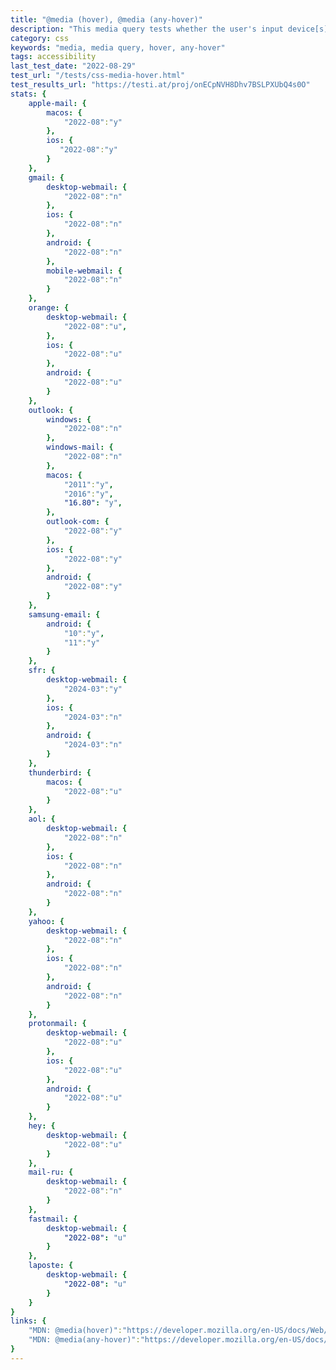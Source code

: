 ```yaml
---
title: "@media (hover), @media (any-hover)"
description: "This media query tests whether the user's input device[s] (i.e mouse, trackpad etc.) can hover over elements"
category: css
keywords: "media, media query, hover, any-hover"
tags: accessibility
last_test_date: "2022-08-29"
test_url: "/tests/css-media-hover.html"
test_results_url: "https://testi.at/proj/onECpNVH8Dhv7BSLPXUbQ4s0O"
stats: {
    apple-mail: {
        macos: {
            "2022-08":"y"
        },
        ios: {
           "2022-08":"y"
        }
    },
    gmail: {
        desktop-webmail: {
            "2022-08":"n"
        },
        ios: {
            "2022-08":"n"
        },
        android: {
            "2022-08":"n"
        },
        mobile-webmail: {
            "2022-08":"n"
        }
    },
    orange: {
        desktop-webmail: {
            "2022-08":"u",
        },
        ios: {
            "2022-08":"u"
        },
        android: {
            "2022-08":"u"
        }
    },
    outlook: {
        windows: {
            "2022-08":"n"
        },
        windows-mail: {
            "2022-08":"n"
        },
        macos: {
            "2011":"y",
            "2016":"y",
            "16.80": "y",
        },
        outlook-com: {
            "2022-08":"y"
        },
        ios: {
            "2022-08":"y"
        },
        android: {
            "2022-08":"y"
        }
    },
    samsung-email: {
        android: {
            "10":"y",
            "11":"y"
        }
    },
    sfr: {
        desktop-webmail: {
            "2024-03":"y"
        },
        ios: {
            "2024-03":"n"
        },
        android: {
            "2024-03":"n"
        }
    },
    thunderbird: {
        macos: {
            "2022-08":"u"
        }
    },
    aol: {
        desktop-webmail: {
            "2022-08":"n"
        },
        ios: {
            "2022-08":"n"
        },
        android: {
            "2022-08":"n"
        }
    },
    yahoo: {
        desktop-webmail: {
            "2022-08":"n"
        },
        ios: {
            "2022-08":"n"
        },
        android: {
            "2022-08":"n"
        }
    },
    protonmail: {
        desktop-webmail: {
            "2022-08":"u"
        },
        ios: {
            "2022-08":"u"
        },
        android: {
            "2022-08":"u"
        }
    },
    hey: {
        desktop-webmail: {
            "2022-08":"u"
        }
    },
    mail-ru: {
        desktop-webmail: {
            "2022-08":"n"
        }
    },
    fastmail: {
        desktop-webmail: {
            "2022-08": "u"
        }
    },
    laposte: {
        desktop-webmail: {
            "2022-08": "u"
        }
    }
}
links: {
    "MDN: @media(hover)":"https://developer.mozilla.org/en-US/docs/Web/CSS/@media/hover",
    "MDN: @media(any-hover)":"https://developer.mozilla.org/en-US/docs/Web/CSS/@media/any-hover"
}
---
```

